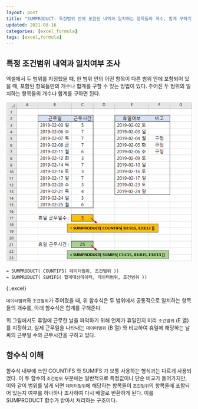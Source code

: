 ```yaml
---
layout: post
title: "SUMPRODUCT: 특정범위 안에 포함된 내역과 일치하는 항목들의 개수, 합계 구하기"
updated: 2021-08-16
categories: [excel_formula]
tags: [excel,formula]
---
```


## 특정 조건범위 내역과 일치여부 조사

엑셀에서 두 범위를 지정했을 때, 한 범위 안의 어떤 항목이 다른 범위 안에 포함되어 있을 때, 포함된 항목들만의 개수나 합계를 구할 수 있는 방법이 있다. 주어진 두 범위의 일치하는 항목들의 개수나 합계를 구하면 된다.

![그림00](/img/msoffice/formula/formula-5430.png)

```excel
= SUMPRODUCT( COUNTIFS( 데이터범위, 조건범위 ))
= SUMPRODUCT( SUMIFS( 합계대상데이터, 데이터범위, 조건범위 ))
```
{:.excel}

`데이터범위`와 `조건범위`가 주어졌을 때, 위 함수식은 두 범위에서 공통적으로 일치하는 항목들의 개수를, 아래 함수식은 합계를 구해준다.

위 그림에서도 휴일에 근무한 날을 파악하기 위해 언제가 휴일인지 미리 `조건범위` (E 열) 를 지정하고, 실제 근무일을 나타내는 `데이터범위` (B 열) 와 비교하여 휴일에 해당하는 날짜의 근무일 수와 근무시간을 구하고 있다.

## 함수식 이해

함수식 내부에 쓰인 COUNTIFS 와 SUMIFS 가 보통 사용하는 형식과는 다르게 사용되었다. 이 두 함수의 `조건범위` 부분에는 일반적으로 특정값이나 단순 비교가 들어가지만, 이와 같이 범위를 넣게 되면 `데이터범위`에 해당하는 항목들이 `조건범위`의 항목들에 포함되어 있는지 여부를 하나하나 조사하여 다시 배열로 반환하게 된다. 이를 SUMPRODUCT 함수가 받아서 처리하는 구조이다.